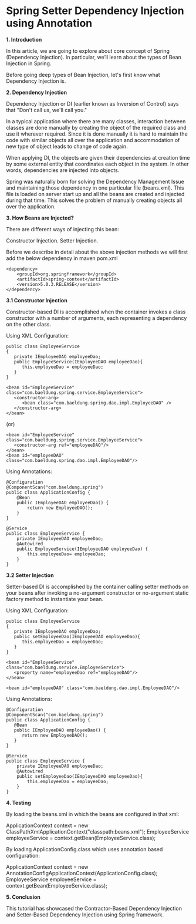 # Spring Setter Dependency Injection using Annotation

**1. Introduction**

In this article, we are going to explore about core concept of Spring (Dependency Injection). In particular, we’ll learn about the types of Bean Injection in Spring.

Before going deep types of Bean Injection, let's first know what Dependency Injection is.

**2. Dependency Injection**

Dependency Injection or DI (earlier known as Inversion of Control) says that "Don't call us, we'll call you."

In a typical application where there are many classes, interaction between classes are done manually by creating the object of the required class and use it wherever required. Since it is done manually it is hard to maintain the code with similar objects all over the application and accommodation of new type of object leads to change of code again.

When applying DI, the objects are given their dependencies at creation time by some external entity that coordinates each object in the system. In other words, dependencies are injected into objects.

Spring was naturally born for solving the Dependency Management Issue and maintaining those dependency in one particular file (beans.xml). This file is loaded on server start up and all the beans are created and injected during that time. This solves the problem of manually creating objects all over the application.

**3. How Beans are Injected?**

There are different ways of injecting this bean:

Constructor Injection.
Setter Injection.

Before we describe in detail about the above injection methods we will first add the below dependency in maven pom.xml

```
<dependency>
    <groupId>org.springframework</groupId>
    <artifactId>spring-context</artifactId>
    <version>5.0.3.RELEASE</version>
</dependency>
```

**3.1 Constructor Injection**

Constructor-based DI is accomplished when the container invokes a class constructor with a number of arguments, each representing a dependency on the other class.

Using XML Configuration:

```
public class EmployeeService
{
   private IEmployeeDAO employeeDao;
   public EmployeeService(IEmployeeDAO employeeDao){
      this.employeeDao = employeeDao;
   }
}
```
```
<bean id="EmployeeService" class="com.baeldung.spring.service.EmployeeService">
   <constructor-arg>
      <bean class="com.baeldung.spring.dao.impl.EmployeeDAO" />
   </constructor-arg>
</bean>
```
(or)
```
<bean id="EmployeeService" class="com.baeldung.spring.service.EmployeeService">
   <constructor-arg ref="employeeDAO"/>
</bean>
<bean id="employeeDAO" class="com.baeldung.spring.dao.impl.EmployeeDAO"/>
```
Using Annotations:
```
@Configuration
@ComponentScan("com.baeldung.spring")
public class ApplicationConfig { 
    @Bean
    public IEmployeeDAO employeeDao() {
        return new EmployeeDAO();
    }
}
```
```
@Service
public class EmployeeService {
    private IEmployeeDAO employeeDao; 
    @Autowired
    public EmployeeService(IEmployeeDAO employeeDao) {
        this.employeeDao= employeeDao;
    }
}
```

**3.2 Setter Injection**

Setter-based DI is accomplished by the container calling setter methods on your beans after invoking a no-argument constructor or no-argument static factory method to instantiate your bean.

Using XML Configuration:
```
public class EmployeeService
{
   private IEmployeeDAO employeeDao;
   public setEmployeeDao(IEmployeeDAO employeeDao){
      this.employeeDao = employeeDao;
   }
}
```
```
<bean id="EmployeeService" class="com.baeldung.service.EmployeeService">
   <property name="employeeDao ref="employeeDAO"/>
</bean>

<bean id="employeeDAO" class="com.baeldung.dao.impl.EmployeeDAO"/>
```
Using Annotations:
```
@Configuration
@ComponentScan("com.baeldung.spring")
public class ApplicationConfig {
   @Bean
   public IEmployeeDAO employeeDao() {
      return new EmployeeDAO();
   }
}
```
```
@Service
public class EmployeeService {
    private IEmployeeDAO employeeDao;
    @Autowired
    public setEmployeeDao(IEmployeeDAO employeeDao){
        this.employeeDao = employeeDao;
    }
}
```
**4. Testing**

By loading the beans.xml in which the beans are configured in that xml:

ApplicationContext context = new ClassPathXmlApplicationContext("classpath:beans.xml");
EmployeeService employeeService = context.getBean(EmployeeService.class);

By loading ApplicationConfig.class which uses annotation based configuration:

ApplicationContext context = new AnnotationConfigApplicationContext(ApplicationConfig.class);
EmployeeService employeeService = context.getBean(EmployeeService.class);

**5. Conclusion**

This tutorial has showcased the Contractor-Based Dependency Injection and Setter-Based Dependency Injection using Spring framework.

